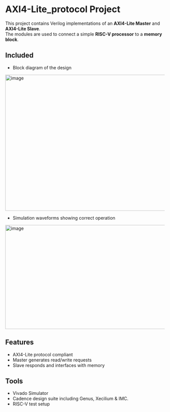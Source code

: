 # AXI4-Lite_protocol Project

This project contains Verilog implementations of an **AXI4-Lite Master** and **AXI4-Lite Slave**.  
The modules are used to connect a simple **RISC-V processor** to a **memory block**.

## Included
- Block diagram of the design
<img width="800" height="430" alt="image" src="https://github.com/user-attachments/assets/ebed9cd0-39a8-4f49-8efa-8da8529469ed" />

- Simulation waveforms showing correct operation
<img width="800" height="329" alt="image" src="https://github.com/user-attachments/assets/10b8c50f-a852-4a72-92ee-f1c7f895c305" />


## Features
- AXI4-Lite protocol compliant
- Master generates read/write requests
- Slave responds and interfaces with memory

## Tools
- Vivado Simulator
- Cadence design suite including Genus, Xecilium & IMC.
- RISC-V test setup
